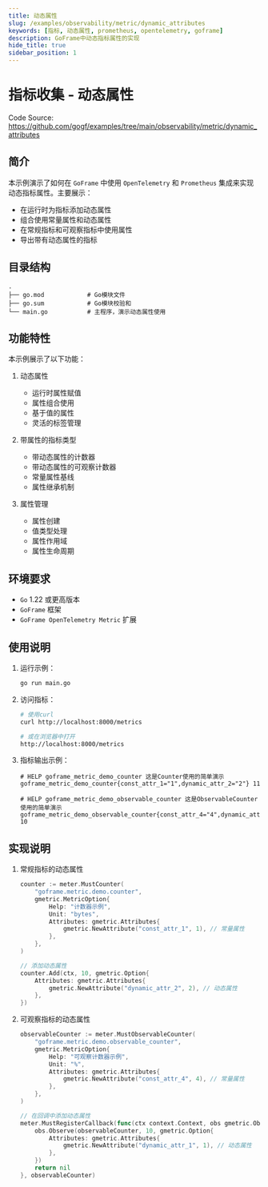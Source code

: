 ```yaml
---
title: 动态属性
slug: /examples/observability/metric/dynamic_attributes
keywords: [指标, 动态属性, prometheus, opentelemetry, goframe]
description: GoFrame中动态指标属性的实现
hide_title: true
sidebar_position: 1
---
```


# 指标收集 - 动态属性

Code Source: https://github.com/gogf/examples/tree/main/observability/metric/dynamic_attributes


## 简介

本示例演示了如何在 `GoFrame` 中使用 `OpenTelemetry` 和 `Prometheus` 集成来实现动态指标属性。主要展示：
- 在运行时为指标添加动态属性
- 组合使用常量属性和动态属性
- 在常规指标和可观察指标中使用属性
- 导出带有动态属性的指标

## 目录结构

```text
.
├── go.mod            # Go模块文件
├── go.sum            # Go模块校验和
└── main.go           # 主程序，演示动态属性使用
```

## 功能特性

本示例展示了以下功能：

1. 动态属性
   - 运行时属性赋值
   - 属性组合使用
   - 基于值的属性
   - 灵活的标签管理

2. 带属性的指标类型
   - 带动态属性的计数器
   - 带动态属性的可观察计数器
   - 常量属性基线
   - 属性继承机制

3. 属性管理
   - 属性创建
   - 值类型处理
   - 属性作用域
   - 属性生命周期

## 环境要求

- `Go` 1.22 或更高版本
- `GoFrame` 框架
- `GoFrame OpenTelemetry Metric` 扩展

## 使用说明

1. 运行示例：
   ```bash
   go run main.go
   ```

2. 访问指标：
   ```bash
   # 使用curl
   curl http://localhost:8000/metrics
   
   # 或在浏览器中打开
   http://localhost:8000/metrics
   ```

3. 指标输出示例：
   ```text
   # HELP goframe_metric_demo_counter 这是Counter使用的简单演示
   goframe_metric_demo_counter{const_attr_1="1",dynamic_attr_2="2"} 11
   
   # HELP goframe_metric_demo_observable_counter 这是ObservableCounter使用的简单演示
   goframe_metric_demo_observable_counter{const_attr_4="4",dynamic_attr_1="1"} 10
   ```

## 实现说明

1. 常规指标的动态属性
   ```go
   counter := meter.MustCounter(
       "goframe.metric.demo.counter",
       gmetric.MetricOption{
           Help: "计数器示例",
           Unit: "bytes",
           Attributes: gmetric.Attributes{
               gmetric.NewAttribute("const_attr_1", 1), // 常量属性
           },
       },
   )
   
   // 添加动态属性
   counter.Add(ctx, 10, gmetric.Option{
       Attributes: gmetric.Attributes{
           gmetric.NewAttribute("dynamic_attr_2", 2), // 动态属性
       },
   })
   ```

2. 可观察指标的动态属性
   ```go
   observableCounter := meter.MustObservableCounter(
       "goframe.metric.demo.observable_counter",
       gmetric.MetricOption{
           Help: "可观察计数器示例",
           Unit: "%",
           Attributes: gmetric.Attributes{
               gmetric.NewAttribute("const_attr_4", 4), // 常量属性
           },
       },
   )
   
   // 在回调中添加动态属性
   meter.MustRegisterCallback(func(ctx context.Context, obs gmetric.Observer) error {
       obs.Observe(observableCounter, 10, gmetric.Option{
           Attributes: gmetric.Attributes{
               gmetric.NewAttribute("dynamic_attr_1", 1), // 动态属性
           },
       })
       return nil
   }, observableCounter)
   ```
